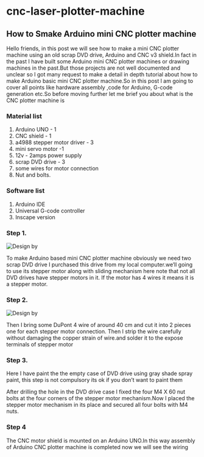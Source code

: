 
# cnc-laser-plotter-machine

## How to Smake Arduino mini CNC plotter machine


Hello friends, in this post we will see how to make a mini CNC plotter machine using an old scrap DVD drive, Arduino and CNC v3 shield.In fact in the past I have built some Arduino mini CNC plotter machines or drawing machines in the past.But those projects are not well documented and unclear so I got many request to make a detail in depth tutorial about how to make Arduino basic mini CNC plotter machine.So in this post l am going to cover all points like hardware assembly ,code for Arduino, G-code generation etc.So before moving further let me brief you about what is the CNC plotter machine is


### Material list 
1. Arduino UNO - 1
2. CNC shield - 1
3. a4988 stepper motor driver - 3
4. mini servo motor -1
5. 12v - 2amps power supply
6. scrap DVD drive - 3
7. some wires for motor connection
8. Nut and bolts.

### Software list 
1. Arduino IDE
2. Universal G-code controller
3. Inscape version

### Step 1.

![Design by ](./images/laser-cnc-plotter-1.JPG "Mini CNC Plotter")


To make Arduino based mini CNC plotter machine obviously we need two scrap DVD drive I purchased this drive from my local computer.we’ll going to use its stepper motor along with sliding mechanism here note that not all DVD drives have stepper motors in it. If the motor has 4 wires it means it is a stepper motor.

### Step 2.

![Design by ](./images/laser-cnc-plotter-2.JPG "Mini CNC Plotter")

Then I bring some DuPont 4 wire of around 40 cm and cut it into 2 pieces one for each stepper motor connection.
Then I strip the wire carefully without damaging the copper strain of wire.and solder it to the expose terminals of stepper motor

### Step 3.

Here I have paint the the empty case of DVD drive using gray shade spray paint, this step is not compulsory its ok if you don’t want to paint them


After drilling the hole in the DVD drive case I fixed the four M4 X 60 nut bolts at the four corners of the stepper motor mechanism.Now I placed the stepper motor mechanism in its place and secured all four bolts with M4 nuts.


### Step 4

The CNC motor shield is mounted on an Arduino UNO.In this way assembly of Arduino CNC plotter machine is completed now we will see the wiring